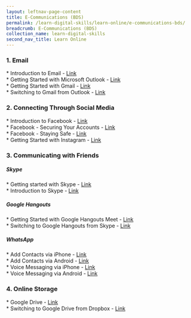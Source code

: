 ```yaml
---
layout: leftnav-page-content
title: E-Communications (BDS)
permalink: /learn-digital-skills/learn-online/e-communications-bds/
breadcrumb: E-Communications (BDS)
collection_name: learn-digital-skills
second_nav_title: Learn Online
---
```

<h3>1. Email</h3>
* Introduction to Email - <a href="https://www.digitallearn.org/courses/intro-to-email" target="_blank">Link</a><br>
* Getting Started with Microsoft Outlook  - <a href="https://support.office.com/en-us/article/video-view-email-9aa2285c-acee-41eb-89fc-b0630af0a886?ui=en-US&rs=en-US&ad=US" target="_blank">Link</a><br>
* Getting Started with Gmail  - <a href="https://support.google.com/a/users/answer/9297685" target="_blank">Link</a><br>
* Switching to Gmail from Outlook  - <a href="https://support.google.com/a/users/answer/9297879" target="_blank">Link</a><br>
<h3>2. Connecting Through Social Media</h3>
* Introduction to Facebook - <a href="https://www.digitallearn.org/courses/intro-to-facebook" target="_blank">Link</a><br>
* Facebook - Securing Your Accounts  - <a href="https://www.facebook.com/safety/tools/security" target="_blank">Link</a><br>
* Facebook - Staying Safe  - <a href="https://www.facebook.com/safety/tools/safety" target="_blank">Link</a><br>
* Getting Started with Instagram  - <a href="https://edu.gcfglobal.org/en/instagram/" target="_blank">Link</a><br>

<h3>3. Communicating with Friends</h3>
<h5>Skype</h5>
* Getting started with Skype - <a href="https://support.skype.com/en/skype/windows-desktop/start/" target="_blank">Link</a><br>
* Introduction to Skype - <a href="https://www.digitallearn.org/courses/intro-to-skype" target="_blank">Link</a><br>
     
<h5>Google Hangouts</h5>
* Getting Started with Google Hangouts Meet  - <a href="https://support.google.com/a/users/answer/9302868" target="_blank">Link</a><br>
* Switching to Google Hangouts from Skype - <a href="https://support.google.com/a/users/answer/9310170" target="_blank">Link</a><br>

<h5>WhatsApp</h5>
* Add Contacts via iPhone - <a href="https://faq.whatsapp.com/en/iphone/20910703">Link</a><br>
* Add Contacts via Android - <a href="https://faq.whatsapp.com/en/android/21082107">Link</a><br>
* Voice Messaging via iPhone - <a href="https://faq.whatsapp.com/en/iphone/23702247">Link</a><br>
* Voice Messaging via Android - <a href="https://faq.whatsapp.com/en/android/23684991">Link</a><br>
<h3>4. Online Storage</h3>
* Google Drive - <a href="https://support.google.com/a/users/answer/9310246" target="_blank">Link</a><br>
* Switching to Google Drive from Dropbox  - <a href="https://support.google.com/a/users/answer/9310160" target="_blank">Link</a><br>
 
